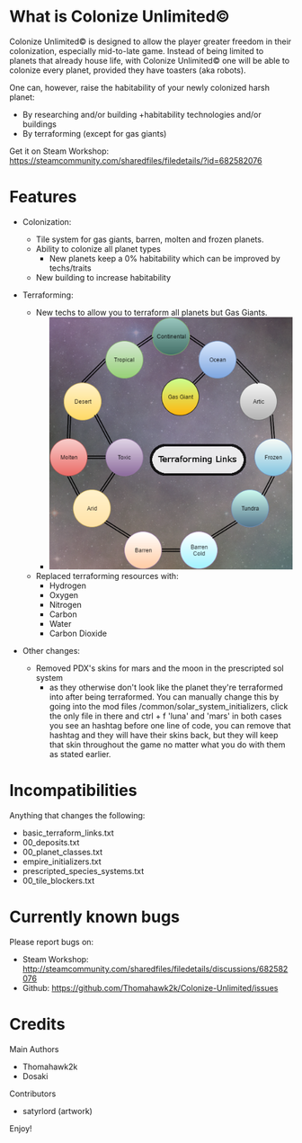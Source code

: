 # What is Colonize Unlimited©

Colonize Unlimited© is designed to allow the player greater freedom in their colonization, especially mid-to-late game. Instead of being limited to planets that already house life, with Colonize Unlimited© one will be able to colonize every planet, provided they have toasters (aka robots).

One can, however, raise the habitability of your newly colonized harsh planet:
* By researching and/or building +habitability technologies and/or buildings
* By terraforming (except for gas giants)

Get it on Steam Workshop: https://steamcommunity.com/sharedfiles/filedetails/?id=682582076

# Features

* Colonization:
  * Tile system for gas giants, barren, molten and frozen planets.
  * Ability to colonize all planet types
    * New planets keep a 0% habitability which can be improved by techs/traits
  * New building to increase habitability
* Terraforming:
  * New techs to allow you to terraform all planets but Gas Giants.
    * ![Terraforming Links](https://github.com/Thomahawk2k/Colonize-Unlimited/blob/master/terraforming_links.png)
  * Replaced terraforming resources with:
    * Hydrogen
    * Oxygen
    * Nitrogen
    * Carbon
    * Water
    * Carbon Dioxide

* Other changes:
  * Removed PDX's skins for mars and the moon in the prescripted sol system
    * as they otherwise don't look like the planet they're terraformed into after being terraformed. You can manually change this by going into the mod files /common/solar_system_initializers, click the only file in there and ctrl + f 'luna' and 'mars' in both cases you see an hashtag before one line of code, you can remove that hashtag and they will have their skins back, but they will keep that skin throughout the game no matter what you do with them as stated earlier.

# Incompatibilities
Anything that changes the following:
* basic_terraform_links.txt
* 00_deposits.txt
* 00_planet_classes.txt
* empire_initializers.txt
* prescripted_species_systems.txt
* 00_tile_blockers.txt

# Currently known bugs
Please report bugs on:
* Steam Workshop: http://steamcommunity.com/sharedfiles/filedetails/discussions/682582076
* Github: https://github.com/Thomahawk2k/Colonize-Unlimited/issues

# Credits
Main Authors
* Thomahawk2k
* Dosaki

Contributors
* satyrlord (artwork)

Enjoy!
